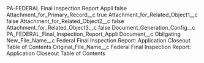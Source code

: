 <?xml version="1.0" encoding="UTF-8"?>
<CustomMetadata xmlns="http://soap.sforce.com/2006/04/metadata" xmlns:xsi="http://www.w3.org/2001/XMLSchema-instance" xmlns:xsd="http://www.w3.org/2001/XMLSchema">
    <label>PA-FEDERAL Final Inspection Report Appli</label>
    <protected>false</protected>
    <values>
        <field>Attachment_for_Primary_Record__c</field>
        <value xsi:type="xsd:boolean">true</value>
    </values>
    <values>
        <field>Attachment_for_Related_Object1__c</field>
        <value xsi:type="xsd:boolean">false</value>
    </values>
    <values>
        <field>Attachment_for_Related_Object2__c</field>
        <value xsi:type="xsd:boolean">false</value>
    </values>
    <values>
        <field>Attachment_for_Related_Object3__c</field>
        <value xsi:type="xsd:boolean">false</value>
    </values>
    <values>
        <field>Document_Generation_Config__c</field>
        <value xsi:type="xsd:string">PA_FEDERAL_Final_Inspection_Report_Appli</value>
    </values>
    <values>
        <field>Document__c</field>
        <value xsi:type="xsd:string">Obligating</value>
    </values>
    <values>
        <field>New_File_Name__c</field>
        <value xsi:type="xsd:string">Federal Final Inspection Report: Application Closeout Table of Contents</value>
    </values>
    <values>
        <field>Original_File_Name__c</field>
        <value xsi:type="xsd:string">Federal Final Inspection Report: Application Closeout Table of Contents</value>
    </values>
</CustomMetadata>
